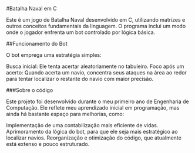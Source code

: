 #Batalha Naval em C

Este é um jogo de Batalha Naval desenvolvido em C, utilizando matrizes e outros conceitos fundamentais da linguagem. O programa inclui um modo onde o jogador enfrenta um bot controlado por lógica básica.

##Funcionamento do Bot

O bot emprega uma estratégia simples:

Busca inicial: Ele tenta acertar aleatoriamente no tabuleiro.
Foco após um acerto: Quando acerta um navio, concentra seus ataques na área ao redor para tentar localizar o restante do navio com maior precisão.

###Sobre o código

Este projeto foi desenvolvido durante o meu primeiro ano de Engenharia de Computação. Ele reflete meu aprendizado inicial em programação, mas ainda há bastante espaço para melhorias, como:

Implementação de uma contabilização mais eficiente de vidas.
Aprimoramento da lógica do bot, para que ele seja mais estratégico ao localizar navios.
Reorganização e otimização do código, que atualmente está extenso e pouco estruturado.
